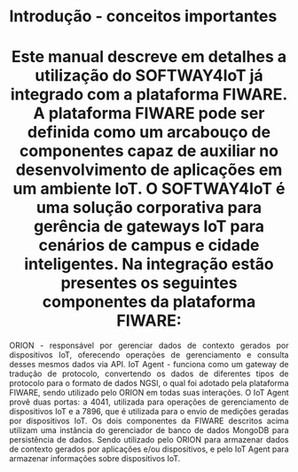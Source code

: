# Introdução - conceitos importantes
<div style="text-align: justify;"> 
<h1 style="text-align:center;">Este manual descreve em detalhes a utilização do SOFTWAY4IoT já integrado com a plataforma FIWARE.  A plataforma FIWARE pode ser definida como um arcabouço de componentes capaz de auxiliar no desenvolvimento de aplicações em um ambiente IoT. O SOFTWAY4IoT é uma solução corporativa para gerência de gateways IoT para cenários de campus e cidade inteligentes. Na integração estão presentes os seguintes componentes da plataforma FIWARE:</h1>
</h1>
ORION - responsável por gerenciar dados de contexto gerados por dispositivos IoT, oferecendo operações de gerenciamento e consulta desses mesmos dados via API.
IoT Agent - funciona como um gateway de tradução de protocolo, convertendo os dados de diferentes tipos de protocolo para o formato de dados NGSI, o qual foi adotado pela plataforma FIWARE, sendo utilizado pelo ORION em todas suas interações. O IoT Agent provê duas portas: a 4041, utilizada para operações de gerenciamento de dispositivos IoT e a 7896, que é utilizada para o envio de medições geradas por dispositivos IoT.
Os dois componentes da FIWARE descritos acima utilizam uma instância do gerenciador de banco de dados MongoDB para persistência de dados. Sendo utilizado pelo ORION para armazenar dados de contexto gerados por aplicações e/ou dispositivos, e pelo IoT Agent para armazenar informações sobre dispositivos IoT.
</div>


